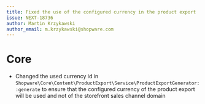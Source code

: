 ```yaml
---
title: Fixed the use of the configured currency in the product export
issue: NEXT-18736
author: Martin Krzykawski
author_email: m.krzykawski@shopware.com
---
```

# Core
* Changed the used currency id in `Shopware\Core\Content\ProductExport\Service\ProductExportGenerator::generate` to ensure that the configured currency of the product export will be used and not of the storefront sales channel domain
